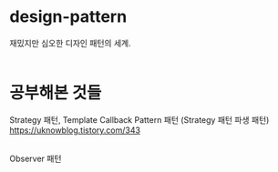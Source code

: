# design-pattern

재밌지만 심오한 디자인 패턴의 세계.
<br>
<br>

# 공부해본 것들

Strategy 패턴, Template Callback Pattern 패턴 (Strategy 패턴 파생 패턴) <br>
https://uknowblog.tistory.com/343
<br><br>

Observer 패턴 <br><br>
